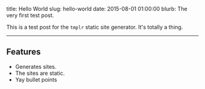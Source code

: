 title: Hello World
slug: hello-world
date: 2015-08-01 01:00:00
blurb: The very first test post.

This is a test post for the `tmplr` static site generator. It's totally a thing.

----

## Features

* Generates sites.
* The sites are static.
* Yay bullet points

